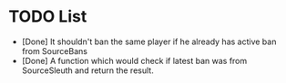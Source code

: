 # TODO List
* [Done] It shouldn't ban the same player if he already has active ban from SourceBans
* [Done] A function which would check if latest ban was from SourceSleuth and return the result.
